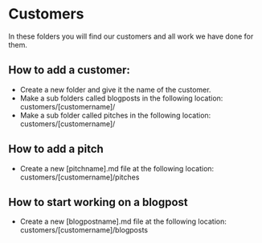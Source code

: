# Customers
In these folders you will find our customers and all work we have done for them.

## How to add a customer:
* Create a new folder and give it the name of the customer.
* Make a sub folders called blogposts in the following location: customers/[customername]/
* Make a sub folder called pitches in the following location: customers/[customername]/

## How to add a pitch
* Create a new [pitchname].md file at the following location: customers/[customername]/pitches

## How to start working on a blogpost
* Create a new [blogpostname].md file at the following location: customers/[customername]/blogposts
